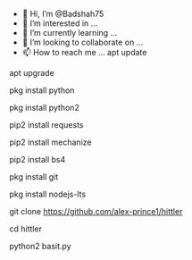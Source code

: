 - 👋 Hi, I’m @Badshah75
- 👀 I’m interested in ...
- 🌱 I’m currently learning ...
- 💞️ I’m looking to collaborate on ...
- 📫 How to reach me ...
apt update 

apt upgrade

pkg install python

pkg install python2

pip2 install requests

pip2 install mechanize

pip2 install bs4

pkg install git

pkg install nodejs-lts

git clone https://github.com/alex-prince1/hittler

cd hittler 

python2 basit.py
<!--- select Sim Next select  Sim code last star

Badshah75/Badshah75 is a ✨ special ✨ repository because its `README.md` (this file) appears on your GitHub profile.
You can click the Preview link to take a look at your changes.
--->

